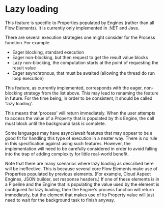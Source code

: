 # Lazy loading

This feature is specific to Properties populated by Engines (rather than all
Flow Elements).
It is currently only implemented in .NET and Java.

There are several execution strategies one might consider for the Process function.
For example:

- Eager blocking, standard execution
- Eager non-blocking, but then request to get the result value blocks
- Lazy non-blocking, the computation starts at the point of requesting the result value
- Eager asynchronous, that must be awaited (allowing the thread do run loop execution)

This feature, as currently implemented, corresponds with the eager, non-blocking
strategy from the list above. This may lead to renaming the feature in future. For
the time being, in order to be consistent, it should be called 'lazy loading'.

This means that 'process' will return immediately. When the user attempts to access
the value of a Property that is populated by this Engine, the call must block until
the background task is complete.

Some languages may have async/await features that may appear to be a good fit for
handling this type of execution in a neater way. There is no rule in this
specification against using such features. However, the implementation will need
to be carefully considered in order to avoid falling into the trap of adding
complexity for little real-world benefit.

Note that there are many scenarios where lazy loading as described here will be
ineffective. This is because several core Flow Elements make use of Properties
populated by previous elements. (For example, Cloud Aspect Engines, JSON builder,
set response headers.)
If one of these elements is in a Pipeline and the Engine that is populating the
value used by the element is configured for lazy loading, then the Engine's
process function will return immediately, but the element that makes use of its
Property value will just need to wait for the background task to finish anyway.

